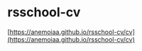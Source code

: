 # rsschool-cv

[https://anemoiaa.github.io/rsschool-cv/cv](https://anemoiaa.github.io/rsschool-cv/cv)